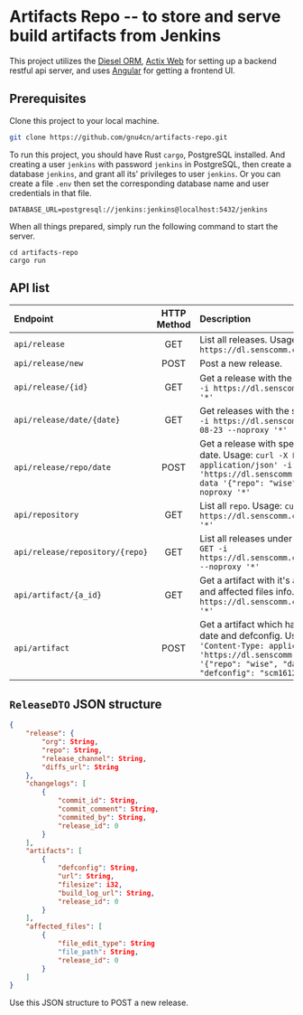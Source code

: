 # Artifacts Repo -- to store and serve build artifacts from Jenkins

This project utilizes the [Diesel ORM](https://diesel.rs), [Actix Web](https://actix.rs) for setting up a backend restful api server, and uses [Angular](https://angular.io) for getting a frontend UI.

## Prerequisites

Clone this project to your local machine.

```bash
git clone https://github.com/gnu4cn/artifacts-repo.git
```

To run this project, you should have Rust `cargo`, PostgreSQL installed. And creating a user `jenkins` with password `jenkins` in PostgreSQL, then create a database `jenkins`, and grant all its' privileges to user `jenkins`. Or you can create a file `.env` then set the corresponding database name and user credentials in that file.

```env
DATABASE_URL=postgresql://jenkins:jenkins@localhost:5432/jenkins
```

When all things prepared, simply run the following command to start the server.

```console
cd artifacts-repo
cargo run
```

## API list

| Endpoint | HTTP Method | Description |
| :-- | :-: | :-- |
| `api/release` | GET | List all releases. Usage: `curl -X GET -i https://dl.senscomm.com/api/release --noproxy '*'`|
| `api/release/new` | POST | Post a new release. |
| `api/release/{id}` | GET | Get a release with the specific id. Usage: `curl -X GET -i https://dl.senscomm.com/api/release/1 --noproxy '*'` |
| `api/release/date/{date}` | GET | Get releases with the specific date. Usage: `curl -X GET -i https://dl.senscomm.com/api/release/date/2023-08-23 --noproxy '*'` |
| `api/release/repo/date` | POST | Get a release with specified repo name and release date. Usage: `curl -X POST -k -H 'Content-Type: application/json' -i 'https://dl.senscomm.com/api/release/repo/date' --data '{"repo": "wise", "date": "2023-08-23"}' --noproxy '*'` |
| `api/repository` | GET | List all `repo`. Usage: `curl -X GET -i https://dl.senscomm.com/api/repository --noproxy '*'` |
| `api/release/repository/{repo}` | GET | List all releases under specific repo. Usage: `curl -X GET -i https://dl.senscomm.com/api/release/repository/wise --noproxy '*'` |
| `api/artifact/{a_id}` | GET | Get a artifact with it's assiociated release, changelogs and affected files info. Usage: `curl -X GET -i https://dl.senscomm.com/api/artifact/1 --noproxy '*'` |
| `api/artifact` | POST | Get a artifact which has specified repo name, release date and defconfig. Usage: `curl -X POST -k -H 'Content-Type: application/json' -i 'https://dl.senscomm.com/api/artifact' --data '{"repo": "wise", "date": "2023-08-23", "defconfig": "scm1612bu_defconfig"}' --noproxy '*'` |


## `ReleaseDTO` JSON structure

```json
{
    "release": {
        "org": String,
        "repo": String,
        "release_channel": String,
        "diffs_url": String
    },
    "changelogs": [
        {
            "commit_id": String,
            "commit_comment": String,
            "commited_by": String,
            "release_id": 0
        }
    ],
    "artifacts": [
        {
            "defconfig": String,
            "url": String,
            "filesize": i32,
            "build_log_url": String,
            "release_id": 0
        }
    ],
    "affected_files": [
        {
            "file_edit_type": String
            "file_path": String,
            "release_id": 0
        }
    ]
}
```

Use this JSON structure to POST a new release.
